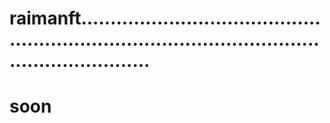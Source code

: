# raimanft......................................................................................................................
# soon
